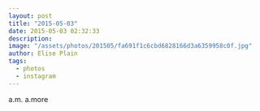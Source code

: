 ```yaml
---
layout: post
title: "2015-05-03"
date: 2015-05-03 02:32:33
description: 
image: "/assets/photos/201505/fa691f1c6cbd6828166d3a6359958c0f.jpg"
author: Elise Plain
tags: 
  - photos
  - instagram
---
```


a.m. a.more
<p></p>
